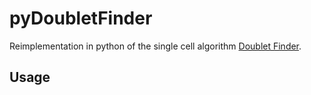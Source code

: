 # pyDoubletFinder

Reimplementation in python of the single cell algorithm [Doublet Finder](https://github.com/chris-mcginnis-ucsf/DoubletFinder).

## Usage